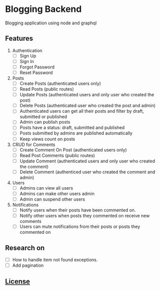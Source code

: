 # Blogging Backend

Blogging application using node and graphql

## Features

1. Authentication
   - [ ] Sign Up
   - [ ] Sign In
   - [ ] Forgot Password
   - [ ] Reset Password
2. Posts
   - [ ] Create Posts (authenticated users only)
   - [ ] Read Posts (public routes)
   - [ ] Update Posts (authenticated users and only user who created the post)
   - [ ] Delete Posts (authenticated user who created the post and admin)
   - [ ] Authenticated users can get all their posts and filter by draft, submitted or published
   - [ ] Admin can publish posts
   - [ ] Posts have a status: draft, submitted and published
   - [ ] Posts submitted by admins are published automatically
   - [ ] Keep views count on posts
3. CRUD for Comments
   - [ ] Create Comment On Post (authenticated users only)
   - [ ] Read Post Comments (public routes)
   - [ ] Update Comment (authenticated users and only user who created the comment)
   - [ ] Delete Comment (authenticed user who created the comment and admin)
4. Users
   - [ ] Admins can view all users
   - [ ] Admins can make other users admin
   - [ ] Admin can suspend other users
5. Notifications
   - [ ] Notify users when their posts have been commented on.
   - [ ] Notify other users when posts they commented on receive new comments
   - [ ] Users can mute notifications from their posts or posts they commented on

## Research on

- [ ] How to handle item not found exceptions.
- [ ] Add pagination

## [License](LICENSE.md)
